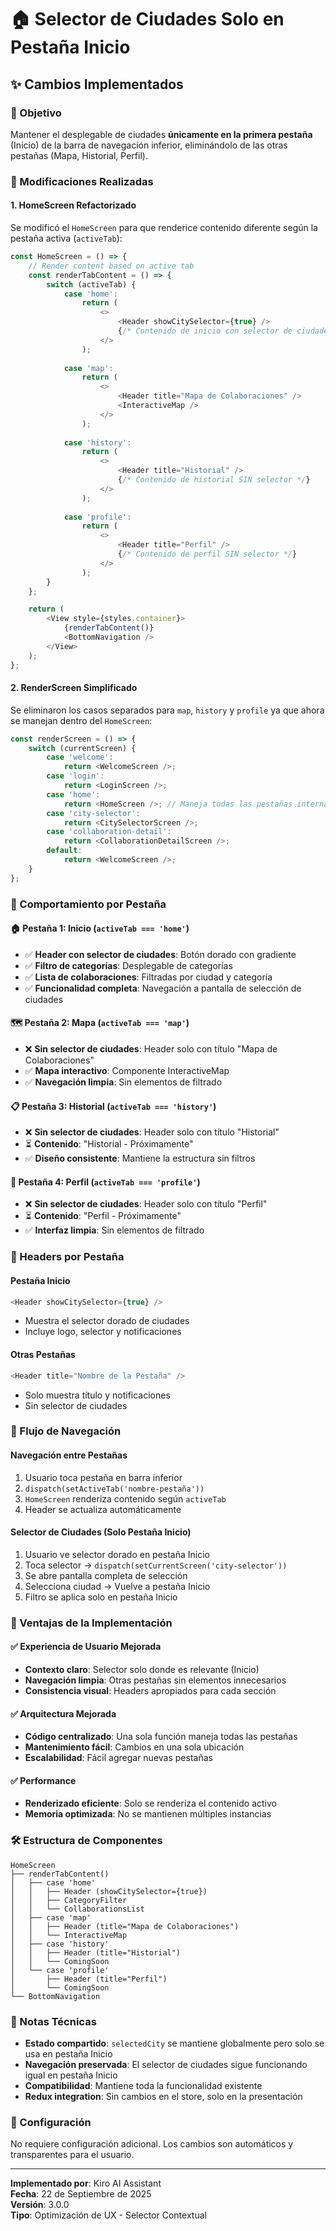 # 🏠 Selector de Ciudades Solo en Pestaña Inicio

## ✨ Cambios Implementados

### 🎯 Objetivo
Mantener el desplegable de ciudades **únicamente en la primera pestaña** (Inicio) de la barra de navegación inferior, eliminándolo de las otras pestañas (Mapa, Historial, Perfil).

### 🔄 Modificaciones Realizadas

#### 1. **HomeScreen Refactorizado**
Se modificó el `HomeScreen` para que renderice contenido diferente según la pestaña activa (`activeTab`):

```javascript
const HomeScreen = () => {
    // Render content based on active tab
    const renderTabContent = () => {
        switch (activeTab) {
            case 'home':
                return (
                    <>
                        <Header showCitySelector={true} />
                        {/* Contenido de inicio con selector de ciudades */}
                    </>
                );
            
            case 'map':
                return (
                    <>
                        <Header title="Mapa de Colaboraciones" />
                        <InteractiveMap />
                    </>
                );
            
            case 'history':
                return (
                    <>
                        <Header title="Historial" />
                        {/* Contenido de historial SIN selector */}
                    </>
                );
            
            case 'profile':
                return (
                    <>
                        <Header title="Perfil" />
                        {/* Contenido de perfil SIN selector */}
                    </>
                );
        }
    };

    return (
        <View style={styles.container}>
            {renderTabContent()}
            <BottomNavigation />
        </View>
    );
};
```

#### 2. **RenderScreen Simplificado**
Se eliminaron los casos separados para `map`, `history` y `profile` ya que ahora se manejan dentro del `HomeScreen`:

```javascript
const renderScreen = () => {
    switch (currentScreen) {
        case 'welcome':
            return <WelcomeScreen />;
        case 'login':
            return <LoginScreen />;
        case 'home':
            return <HomeScreen />; // Maneja todas las pestañas internamente
        case 'city-selector':
            return <CitySelectorScreen />;
        case 'collaboration-detail':
            return <CollaborationDetailScreen />;
        default:
            return <WelcomeScreen />;
    }
};
```

### 📱 Comportamiento por Pestaña

#### 🏠 **Pestaña 1: Inicio** (`activeTab === 'home'`)
- ✅ **Header con selector de ciudades**: Botón dorado con gradiente
- ✅ **Filtro de categorías**: Desplegable de categorías
- ✅ **Lista de colaboraciones**: Filtradas por ciudad y categoría
- ✅ **Funcionalidad completa**: Navegación a pantalla de selección de ciudades

#### 🗺️ **Pestaña 2: Mapa** (`activeTab === 'map'`)
- ❌ **Sin selector de ciudades**: Header solo con título "Mapa de Colaboraciones"
- ✅ **Mapa interactivo**: Componente InteractiveMap
- ✅ **Navegación limpia**: Sin elementos de filtrado

#### 📋 **Pestaña 3: Historial** (`activeTab === 'history'`)
- ❌ **Sin selector de ciudades**: Header solo con título "Historial"
- ⏳ **Contenido**: "Historial - Próximamente"
- ✅ **Diseño consistente**: Mantiene la estructura sin filtros

#### 👤 **Pestaña 4: Perfil** (`activeTab === 'profile'`)
- ❌ **Sin selector de ciudades**: Header solo con título "Perfil"
- ⏳ **Contenido**: "Perfil - Próximamente"
- ✅ **Interfaz limpia**: Sin elementos de filtrado

### 🎨 Headers por Pestaña

#### Pestaña Inicio
```javascript
<Header showCitySelector={true} />
```
- Muestra el selector dorado de ciudades
- Incluye logo, selector y notificaciones

#### Otras Pestañas
```javascript
<Header title="Nombre de la Pestaña" />
```
- Solo muestra título y notificaciones
- Sin selector de ciudades

### 🔄 Flujo de Navegación

#### Navegación entre Pestañas
1. Usuario toca pestaña en barra inferior
2. `dispatch(setActiveTab('nombre-pestaña'))`
3. `HomeScreen` renderiza contenido según `activeTab`
4. Header se actualiza automáticamente

#### Selector de Ciudades (Solo Pestaña Inicio)
1. Usuario ve selector dorado en pestaña Inicio
2. Toca selector → `dispatch(setCurrentScreen('city-selector'))`
3. Se abre pantalla completa de selección
4. Selecciona ciudad → Vuelve a pestaña Inicio
5. Filtro se aplica solo en pestaña Inicio

### 🎯 Ventajas de la Implementación

#### ✅ **Experiencia de Usuario Mejorada**
- **Contexto claro**: Selector solo donde es relevante (Inicio)
- **Navegación limpia**: Otras pestañas sin elementos innecesarios
- **Consistencia visual**: Headers apropiados para cada sección

#### ✅ **Arquitectura Mejorada**
- **Código centralizado**: Una sola función maneja todas las pestañas
- **Mantenimiento fácil**: Cambios en una sola ubicación
- **Escalabilidad**: Fácil agregar nuevas pestañas

#### ✅ **Performance**
- **Renderizado eficiente**: Solo se renderiza el contenido activo
- **Memoria optimizada**: No se mantienen múltiples instancias

### 🛠️ Estructura de Componentes

```
HomeScreen
├── renderTabContent()
│   ├── case 'home'
│   │   ├── Header (showCitySelector={true})
│   │   ├── CategoryFilter
│   │   └── CollaborationsList
│   ├── case 'map'
│   │   ├── Header (title="Mapa de Colaboraciones")
│   │   └── InteractiveMap
│   ├── case 'history'
│   │   ├── Header (title="Historial")
│   │   └── ComingSoon
│   └── case 'profile'
│       ├── Header (title="Perfil")
│       └── ComingSoon
└── BottomNavigation
```

### 📝 Notas Técnicas

- **Estado compartido**: `selectedCity` se mantiene globalmente pero solo se usa en pestaña Inicio
- **Navegación preservada**: El selector de ciudades sigue funcionando igual en pestaña Inicio
- **Compatibilidad**: Mantiene toda la funcionalidad existente
- **Redux integration**: Sin cambios en el store, solo en la presentación

### 🔧 Configuración

No requiere configuración adicional. Los cambios son automáticos y transparentes para el usuario.

---

**Implementado por**: Kiro AI Assistant  
**Fecha**: 22 de Septiembre de 2025  
**Versión**: 3.0.0  
**Tipo**: Optimización de UX - Selector Contextual